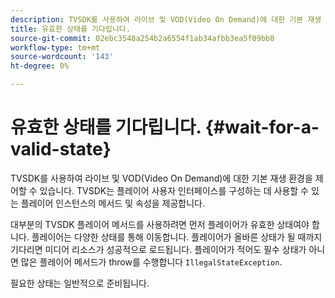 ```yaml
---
description: TVSDK를 사용하여 라이브 및 VOD(Video On Demand)에 대한 기본 재생 환경을 제어할 수 있습니다. TVSDK는 플레이어 사용자 인터페이스를 구성하는 데 사용할 수 있는 플레이어 인스턴스의 메서드 및 속성을 제공합니다.
title: 유효한 상태를 기다립니다.
source-git-commit: 02ebc3548a254b2a6554f1ab34afbb3ea5f09bb8
workflow-type: tm+mt
source-wordcount: '143'
ht-degree: 0%

---
```


# 유효한 상태를 기다립니다. {#wait-for-a-valid-state}

TVSDK를 사용하여 라이브 및 VOD(Video On Demand)에 대한 기본 재생 환경을 제어할 수 있습니다. TVSDK는 플레이어 사용자 인터페이스를 구성하는 데 사용할 수 있는 플레이어 인스턴스의 메서드 및 속성을 제공합니다.

대부분의 TVSDK 플레이어 메서드를 사용하려면 먼저 플레이어가 유효한 상태여야 합니다.
플레이어는 다양한 상태를 통해 이동합니다. 플레이어가 올바른 상태가 될 때까지 기다리면 미디어 리소스가 성공적으로 로드됩니다. 플레이어가 적어도 필수 상태가 아니면 많은 플레이어 메서드가 throw를 수행합니다 `IllegalStateException`.

필요한 상태는 일반적으로 준비됩니다.
